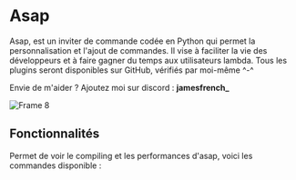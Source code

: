 # Asap
Asap, est un inviter de commande codée en Python qui permet la personnalisation et l'ajout de commandes. Il vise à faciliter la vie des développeurs et à faire gagner du temps aux utilisateurs lambda. Tous les plugins seront disponibles sur GitHub, vérifiés par moi-même ^-^

Envie de m'aider ? Ajoutez moi sur discord : **jamesfrench_**

![Frame 8](https://github.com/JamesMinoucha/Asap/assets/119378901/a42d0dec-7f1d-491d-9d74-0b3174917941)


## Fonctionnalités
Permet de voir le compiling et les performances d'asap, voici les commandes disponible :
